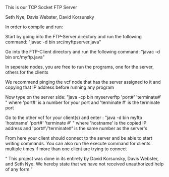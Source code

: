 This is our TCP Socket FTP Server

Seth Nye, Davis Webster, David Korsunsky

In order to compile and run:

Start by going into the FTP-Server directory and run the following command: "javac -d bin src/myftpserver.java"

Go into the FTP-Client directory and run the following command: "javac -d bin src/myftp.java"

In seperate nodes, you are free to run the programs, one for the server, others for the clients

We recommend pinging the vcf node that has the server assigned to it and copying that IP address before running any program

Now type on the server side: "java -cp bin myserverftp 'port#' 'terminate#' " where 'port#' is a number for your port and 'terminate #' is the terminate port

Go to the other vcf for your client(s) and enter : "java -d bin myftp 'hostname' 'port#' 'terminate #' " where 'hostname' is the copied IP address and 'port#'/'terminate#' is the same number as the server's

From here your client should connect to the server and be able to start writing commands. You can also run the execute command for clients multiple times if more than one client are trying to connect

“ This project was done in its entirety by David Korsunsky, Davis Webster, and Seth Nye. We hereby state that we have not received unauthorized help of any form ”